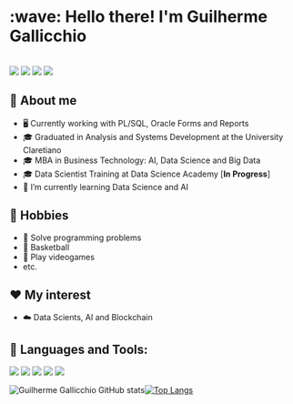 <h1 align="left" id="macropower-title">:wave: Hello there! I'm Guilherme Gallicchio</h1>
<!--<h3 align="left">I am a Versatilist, doing SW/SR/DevOps Engineering things</h3>-->

<!-- -------------------------------------------------------------------------------------------------------------------------------------------------------------------- -->
<div style="display: inline-block"><br>
   <a href="https://instagram.com/guilherme.gallicchio" target="_blank"><img src="https://img.shields.io/badge/-Instagram-%23E4405F?style=for-the-badge&logo=instagram&logoColor=white" target="_blank"></a>
   <a href = "mailto:guilherme.gallicchio@gmail.com"><img src="https://img.shields.io/badge/-Gmail-orange?style=for-the-badge&logo=gmail&logoColor=white" target="_blank"></a>
   <a href = "mailto:gui_tocha@hotmail.com"><img src="https://img.shields.io/badge/-hotmail-green?style=for-the-badge&logo=Gmail&logoColor=white" target="_blank"></a>
   <a href="https://www.linkedin.com/in/guilherme-gallicchio-519a9141/" target="_blank"><img src="https://img.shields.io/badge/-LinkedIn-%230077B5?style=for-the-badge&logo=linkedin&logoColor=white" target="_blank"></a> 
 </div>
<!-- -------------------------------------------------------------------------------------------------------------------------------------------------------------------- -->

## :book: About me
- 🖥 Currently working with PL/SQL, Oracle Forms and Reports
- 🎓 Graduated in Analysis and Systems Development at the University Claretiano
- 🎓 MBA in Business Technology: AI, Data Science and Big Data
- 🎓 Data Scientist Training at Data Science Academy [**In Progress**]
- 🌱 I’m currently learning Data Science and AI
<!-- -------------------------------------------------------------------------------------------------------------------------------------------------------------------- -->

## 📅 Hobbies
- 🔨 Solve programming problems
- 🏀 Basketball
- 🚀 Play videogames
- etc.
<!-- -------------------------------------------------------------------------------------------------------------------------------------------------------------------- -->

## ❤️ My interest
- ☁️ Data Scients, AI and Blockchain
<!-- -------------------------------------------------------------------------------------------------------------------------------------------------------------------- -->

## 🔨 Languages and Tools:
   <a href="https://www.python.org/" target="_blank"><img src="https://img.shields.io/badge/-PYTHON-%23E4405F?style=for-the-badge&logo=PYTHON&logoColor=white" target="_blank"></a>
   <a href = "https://www.oracle.com/br/database/technologies/appdev/plsql.html"><img src="https://img.shields.io/badge/-PLSQL-brightgreen?style=for-the-badge&logo=ORACLE&logoColor=white" target="_blank"></a>
   <a href = "https://www.java.com"><img src="https://img.shields.io/badge/-JAVA-orange?style=for-the-badge&logo=JAVA&logoColor=white" target="_blank"></a>
   <a href="https://developer.mozilla.org/en-US/docs/Web/JavaScript" target="_blank"><img src="https://img.shields.io/badge/-JAVASCRIPT-yellow?style=for-the-badge&logo=JAVASCRIPT&logoColor=white" target="_blank"></a> 
      <a href="https://www.rstudio.com/" target="_blank"><img src="https://img.shields.io/badge/-RSTUDIO-%230077B5?style=for-the-badge&logo=RSTUDIO&logoColor=white" target="_blank"></a> 

<!-- -------------------------------------------------------------------------------------------------------------------------------------------------------------------- -->

![Guilherme Gallicchio GitHub stats](https://github-readme-stats.vercel.app/api?username=guigallicchio&show_icons=true&theme=dracula)[![Top Langs](https://github-readme-stats.vercel.app/api/top-langs/?username=guigallicchio&layout=compact&theme=dracula)](https://github.com/guigallicchio/github-readme-stats)

